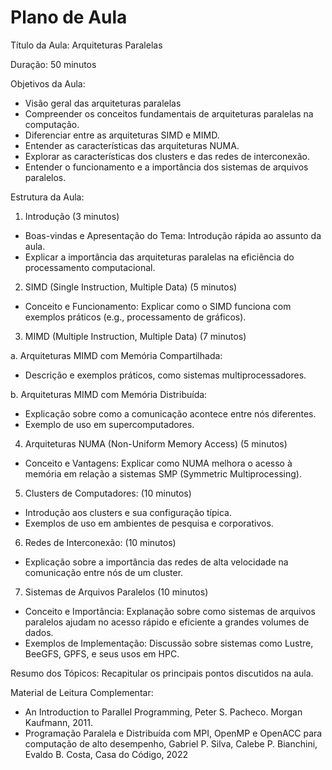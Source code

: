 # Plano de Aula

Título da Aula: Arquiteturas Paralelas

Duração: 50 minutos

Objetivos da Aula:
- Visão geral das arquiteturas paralelas 
- Compreender os conceitos fundamentais de arquiteturas paralelas na computação.
- Diferenciar entre as arquiteturas SIMD e MIMD.
- Entender as características das arquiteturas NUMA.
- Explorar as características dos clusters e das redes de interconexão.
- Entender o funcionamento e a importância dos sistemas de arquivos paralelos.

Estrutura da Aula:

1. Introdução (3 minutos)
- Boas-vindas e Apresentação do Tema: Introdução rápida ao assunto da aula.
- Explicar a importância das arquiteturas paralelas na eficiência do processamento computacional.

2. SIMD (Single Instruction, Multiple Data) (5 minutos)
- Conceito e Funcionamento: Explicar como o SIMD funciona com exemplos práticos (e.g., processamento de gráficos).

3. MIMD (Multiple Instruction, Multiple Data) (7 minutos)

a. Arquiteturas MIMD com Memória Compartilhada:
- Descrição e exemplos práticos, como sistemas multiprocessadores.

b. Arquiteturas MIMD com Memória Distribuída:
- Explicação sobre como a comunicação acontece entre nós diferentes.
- Exemplo de uso em supercomputadores.

4. Arquiteturas NUMA (Non-Uniform Memory Access) (5 minutos)
- Conceito e Vantagens: Explicar como NUMA melhora o acesso à memória em relação a sistemas SMP (Symmetric Multiprocessing).

5. Clusters de Computadores: (10 minutos)
- Introdução aos clusters e sua configuração típica.
- Exemplos de uso em ambientes de pesquisa e corporativos.

6. Redes de Interconexão: (10 minutos)
- Explicação sobre a importância das redes de alta velocidade na comunicação entre nós de um cluster.

7. Sistemas de Arquivos Paralelos (10 minutos)
- Conceito e Importância: Explanação sobre como sistemas de arquivos paralelos ajudam no acesso rápido e eficiente a grandes volumes de dados.
- Exemplos de Implementação: Discussão sobre sistemas como Lustre, BeeGFS, GPFS, e seus usos em HPC.

Resumo dos Tópicos: Recapitular os principais pontos discutidos na aula.

Material de Leitura Complementar:
- An Introduction to Parallel Programming, Peter S. Pacheco. Morgan Kaufmann, 2011.
- Programação Paralela e Distribuída com MPI, OpenMP e OpenACC para computação de alto desempenho, Gabriel P. Silva, Calebe P. Bianchini, Evaldo B. Costa, Casa do Código, 2022
